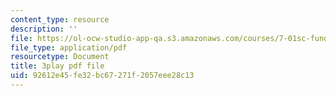 ```yaml
---
content_type: resource
description: ''
file: https://ol-ocw-studio-app-qa.s3.amazonaws.com/courses/7-01sc-fundamentals-of-biology-fall-2011/92612e45fe32bc67271f2057eee28c13_htYyCEdc8B4.pdf
file_type: application/pdf
resourcetype: Document
title: 3play pdf file
uid: 92612e45-fe32-bc67-271f-2057eee28c13
---
```

